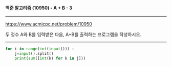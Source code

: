 #### 백준 알고리즘 (10950) - A + B  -  3 

---

https://www.acmicpc.net/problem/10950

두 정수 A와 B를 입력받은 다음, A+B를 출력하는 프로그램을 작성하시오.

---

```python
for i in range(int(input())) :
    j=input().split()
    print(sum([int(k) for k in j]))

```

